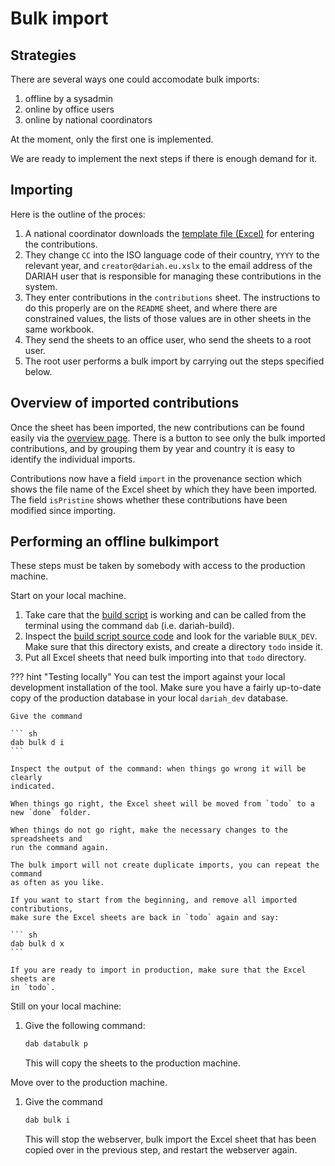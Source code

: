 # Bulk import

## Strategies

There are several ways one could accomodate bulk imports:

1.  offline by a sysadmin
1.  online by office users
1.  online by national coordinators

At the moment, only the first one is implemented.

We are ready to implement the next steps if there is enough demand for it.

## Importing

Here is the outline of the proces:

1.  A national coordinator downloads the
    [template file (Excel)]({{repBase}}/import/CCYYYYcreator@dariah.eu.xlsx)
    for entering the contributions.
1.  They change `CC` into the ISO language code of their country, `YYYY` to the relevant
    year, and `creator@dariah.eu.xslx` to the email address of the DARIAH user that
    is responsible for managing these contributions in the system.
1.  They enter contributions in the `contributions` sheet. The instructions to do this
    properly are on the `README` sheet, and where there are constrained values, the lists
    of those values are in other sheets in the same workbook.
1.  They send the sheets to an office user, who send the sheets to a root user.
1.  The root user performs a bulk import by carrying out the steps specified below.

## Overview of imported contributions

Once the sheet has been imported, the new contributions can be found easily
via the 
[overview page]({{liveBase}}/info).
There is a button to see only the bulk imported contributions, and by grouping
them by year and country it is easy to identify the individual imports.

Contributions now have a field `import` in the provenance section which
shows the file name of the Excel sheet by which they have been imported.
The field `isPristine` shows whether these contributions have been modified
since importing.

## Performing an offline bulkimport

These steps must be taken by somebody with access to the production machine.

Start on your local machine.

1.  Take care that the
    [build script](../Tech/Deploy.md#build-script)
    is working and can be called from the terminal using the command `dab` (i.e. dariah-build).
1.  Inspect the
    [build script source code]({{repBase}}/build.sh) and look for the variable `BULK_DEV`.
    Make sure that this directory exists, and create a directory `todo` inside it.
1.  Put all Excel sheets that need bulk importing into that `todo` directory.

??? hint "Testing locally"
    You can test the import against your local development installation of the tool.
    Make sure you have a fairly up-to-date copy of the production database in your local
    `dariah_dev` database.

    Give the command

    ``` sh
    dab bulk d i
    ```

    Inspect the output of the command: when things go wrong it will be clearly
    indicated.

    When things go right, the Excel sheet will be moved from `todo` to a new `done` folder.

    When things do not go right, make the necessary changes to the spreadsheets and
    run the command again.

    The bulk import will not create duplicate imports, you can repeat the command
    as often as you like.

    If you want to start from the beginning, and remove all imported contributions,
    make sure the Excel sheets are back in `todo` again and say:

    ``` sh
    dab bulk d x
    ```

    If you are ready to import in production, make sure that the Excel sheets are
    in `todo`.

Still on your local machine:

1.  Give the following command:

    ```sh
    dab databulk p
    ```

    This will copy the sheets to the production machine.

Move over to the production machine.

1.  Give the command

    ```sh
    dab bulk i
    ```

    This will stop the webserver, bulk import the Excel sheet that has been copied over
    in the previous step, and restart the webserver again.
